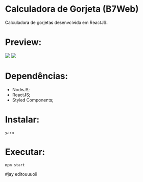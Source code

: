 # Calculadora de Gorjeta (B7Web)
Calculadora de gorjetas desenvolvida em ReactJS.

# Preview:
<img src="https://media.discordapp.net/attachments/773453472158842900/824550644106264586/unknown.png" />
<img src="https://media.discordapp.net/attachments/773453472158842900/824550525160783892/unknown.png?width=420&height=473" />

# Dependências:
- NodeJS;
- ReactJS;
- Styled Components;

# Instalar:
```
yarn
```
# Executar:
```
npm start
```
#jay editouuuoii
